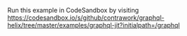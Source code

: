 Run this example in CodeSandbox by visiting https://codesandbox.io/s/github/contrawork/graphql-helix/tree/master/examples/graphql-jit?initialpath=/graphql
